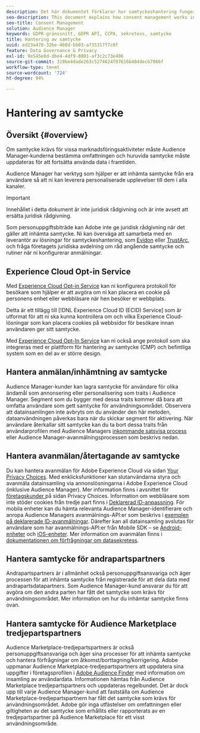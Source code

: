 ```yaml
---
description: Det här dokumentet förklarar hur samtyckeshantering fungerar i Audience Manager.
seo-description: This document explains how consent management works in Audience Manager.
seo-title: Consent Management
solution: Audience Manager
keywords: GDPR-gränssnitt, GDPR API, CCPA, sekretess, samtycke
title: Hantering av samtycke
uuid: ed23a478-32be-460d-bb03-a735317f7c0f
feature: Data Governance & Privacy
exl-id: 9e545e8d-dbe4-4df9-8801-af3c2c73e406
source-git-commit: 319be4dade263c5274624f07616b404decb7066f
workflow-type: tm+mt
source-wordcount: '724'
ht-degree: 94%

---
```


# Hantering av samtycke

## Översikt {#overview}

Om samtycke krävs för vissa marknadsföringsaktiviteter måste Audience Manager-kunderna bestämma omfattningen och huruvida samtycke måste uppdateras för att fortsätta använda data i framtiden.

Audience Manager har verktyg som hjälper er att inhämta samtycke från era användare så att ni kan leverera personaliserade upplevelser till dem i alla kanaler.

>[!IMPORTANT]
>
> Innehållet i detta dokument är inte juridisk rådgivning och är inte avsett att ersätta juridisk rådgivning.
>
> Som personuppgiftsbiträde kan Adobe inte ge juridisk rådgivning när det gäller att inhämta samtycke. Ni kan överväga att samarbeta med en leverantör av lösningar för samtyckeshantering, som [Evidon](https://theblog.adobe.com/evidon-builds-gdpr-universal-consent-integration-with-launch-by-adobe/) eller [TrustArc](https://theblog.adobe.com/trustarc-builds-consent-integration-launch-adobe/), och fråga företagets juridiska avdelning om råd angående samtycke och rutiner när ni konfigurerar anmälningar.

## Experience Cloud Opt-in Service

Med [Experience Cloud Opt-in Service](https://experienceleague.adobe.com/docs/id-service/using/implementation/opt-in-service/optin-overview.html) kan ni konfigurera protokoll för besökare som hjälper er att avgöra om ni kan placera en cookie på personens enhet eller webbläsare när hen besöker er webbplats.

Detta är ett tillägg till [!DNL Experience Cloud ID (ECID) Service] som är utformat för att ni ska kunna kontrollera om och vilka Experience Cloud-lösningar som kan placera cookies på webbsidor för besökare innan användaren ger sitt samtycke.

Med [Experience Cloud Opt-In Service](https://experienceleague.adobe.com/docs/id-service/using/implementation/opt-in-service/optin-overview.html) kan ni också ange protokoll som ska integreras med er plattform för hantering av samtycke (CMP) och befintliga system som en del av er större design.

## Hantera anmälan/inhämtning av samtycke

Audience Manager-kunder kan lagra samtycke för användare för olika ändamål som annonsering eller personalisering som traits i Audience Manager. Segment som du bygger med dessa traits kommer då bara att omfatta användare som gett samtycke för användningsområdet. Observera att datainsamlingen inte avbryts om du använder den här metoden, dataanvändningen påverkas bara när du skickar segment för aktivering. När användare återkallar sitt samtycke kan du ta bort dessa traits från användarprofilen med Audience Managers [inkommande satsvisa process](../../integration/sending-audience-data/batch-data-transfer-explained/inbound-file-contents.md) eller Audience Manager-avanmälningsprocessen som beskrivs nedan.

## Hantera avanmälan/återtagande av samtycke

Du kan hantera avanmälan för Adobe Experience Cloud via sidan [Your Privacy Choices](https://www.adobe.com/se/privacy/opt-out.html#customeruse). Med enklicksfunktioner kan slutanvändarna styra och avanmäla datainsamling via annonslösningarna i Adobe Experience Cloud (inklusive Audience Manager). Mer information finns i avsnittet för [företagskunder ](https://www.adobe.com/se/privacy/opt-out.html#customeruse) på sidan Privacy Choices. Information om webbläsare som inte stöder cookies från tredje part finns i [Deklarerad ID-anpassning](../../features/declared-ids.md#declared-id-targeting). För mobila enheter kan du hämta relevanta Audience Manager-identifierare och anropa Audience Managers avanmälnings-API:er som beskrivs i [exemplen på deklarerade ID-avanmälningar](../../features/declared-ids.md#opt-out-examples). Därefter kan all datainsamling avslutas för användare som har avanmälnings-API:er från Mobile SDK – se [Android-enheter](https://experienceleague.adobe.com/docs/mobile-services/android/gdpr-privacy-android/privacy.html) och [iOS-enheter](https://experienceleague.adobe.com/docs/mobile-services/ios/privacy-gdpr-ios/privacy.html). Mer information om avanmälan finns i [dokumentationen om förfrågningar om datasekretess](../../overview/data-security-and-privacy/data-privacy-requests.md).

## Hantera samtycke för andrapartspartners

Andrapartspartners är i allmänhet också personuppgiftsansvariga och äger processen för att inhämta samtycke från registrerade för att dela data med andrapartsdatapartners. Som Audience Manager-kund ansvarar du för att avgöra om den andra parten har fått det samtycke som krävs för användningsområdet. Mer information om hur du inhämtar samtycke finns ovan.

## Hantera samtycke för Audience Marketplace tredjepartspartners

Audience Marketplace-tredjepartspartners är också personuppgiftsansvariga och äger sina processer för att inhämta samtycke och hantera förfrågningar om åtkomst/borttagning/korrigering. Adobe uppmanar Audience Marketplace-tredjepartspartners att uppdatera sina uppgifter i företagsprofilen i [Adobe Audience Finder](https://www.adobe-audience-finder.com/) med information om insamling av användardata. Informationen hämtas från Audience Marketplace tredjepartspartners och uppdateras regelbundet. Det är dock upp till varje Audience Manager-kund att fastställa om Audience Marketplace-tredjepartspartnern har fått det samtycke som krävs för användningsområdet. Adobe gör inga utfästelser om omfattningen eller giltigheten av det samtycke som erhållits eller rapporterats av en tredjepartspartner på Audience Marketplace för ett visst användningsområde.
